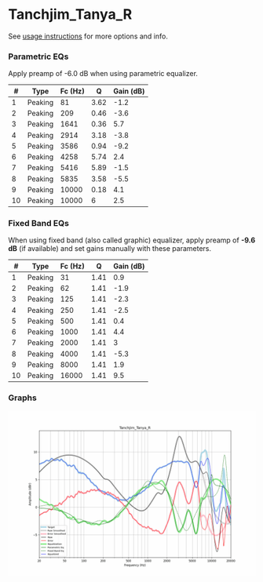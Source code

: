 # Tanchjim_Tanya_R
See [usage instructions](https://github.com/jaakkopasanen/AutoEq#usage) for more options and info.

### Parametric EQs
Apply preamp of -6.0 dB when using parametric equalizer.

|   # | Type    |   Fc (Hz) |    Q |   Gain (dB) |
|-----|---------|-----------|------|-------------|
|   1 | Peaking |        81 | 3.62 |        -1.2 |
|   2 | Peaking |       209 | 0.46 |        -3.6 |
|   3 | Peaking |      1641 | 0.36 |         5.7 |
|   4 | Peaking |      2914 | 3.18 |        -3.8 |
|   5 | Peaking |      3586 | 0.94 |        -9.2 |
|   6 | Peaking |      4258 | 5.74 |         2.4 |
|   7 | Peaking |      5416 | 5.89 |        -1.5 |
|   8 | Peaking |      5835 | 3.58 |        -5.5 |
|   9 | Peaking |     10000 | 0.18 |         4.1 |
|  10 | Peaking |     10000 | 6    |         2.5 |

### Fixed Band EQs
When using fixed band (also called graphic) equalizer, apply preamp of **-9.6 dB** (if available) and set gains manually with these parameters.

|   # | Type    |   Fc (Hz) |    Q |   Gain (dB) |
|-----|---------|-----------|------|-------------|
|   1 | Peaking |        31 | 1.41 |         0.9 |
|   2 | Peaking |        62 | 1.41 |        -1.9 |
|   3 | Peaking |       125 | 1.41 |        -2.3 |
|   4 | Peaking |       250 | 1.41 |        -2.5 |
|   5 | Peaking |       500 | 1.41 |         0.4 |
|   6 | Peaking |      1000 | 1.41 |         4.4 |
|   7 | Peaking |      2000 | 1.41 |         3   |
|   8 | Peaking |      4000 | 1.41 |        -5.3 |
|   9 | Peaking |      8000 | 1.41 |         1.9 |
|  10 | Peaking |     16000 | 1.41 |         9.5 |

### Graphs
![](./Tanchjim_Tanya_R.png)
